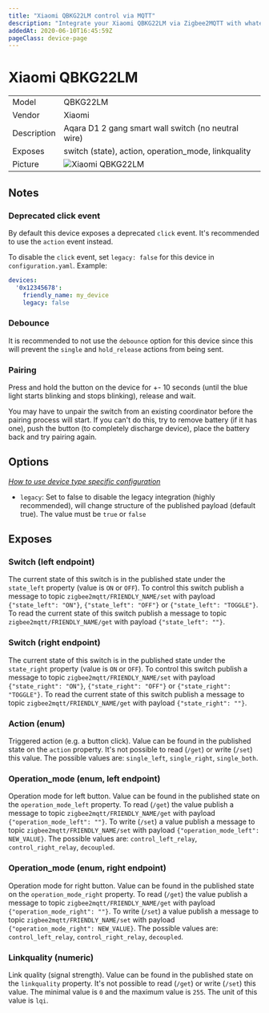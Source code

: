 ```yaml
---
title: "Xiaomi QBKG22LM control via MQTT"
description: "Integrate your Xiaomi QBKG22LM via Zigbee2MQTT with whatever smart home infrastructure you are using without the vendors bridge or gateway."
addedAt: 2020-06-10T16:45:59Z
pageClass: device-page
---
```


<!-- !!!! -->
<!-- ATTENTION: This file is auto-generated through docgen! -->
<!-- You can only edit the "Notes"-Section between the two comment lines "Notes BEGIN" and "Notes END". -->
<!-- Do not use h1 or h2 heading within "## Notes"-Section. -->
<!-- !!!! -->

# Xiaomi QBKG22LM

|     |     |
|-----|-----|
| Model | QBKG22LM  |
| Vendor  | Xiaomi  |
| Description | Aqara D1 2 gang smart wall switch (no neutral wire) |
| Exposes | switch (state), action, operation_mode, linkquality |
| Picture | ![Xiaomi QBKG22LM](https://www.zigbee2mqtt.io/images/devices/QBKG22LM.jpg) |


<!-- Notes BEGIN: You can edit here. Add "## Notes" headline if not already present. -->
## Notes


### Deprecated click event
By default this device exposes a deprecated `click` event. It's recommended to use the `action` event instead.

To disable the `click` event, set `legacy: false` for this device in `configuration.yaml`. Example:

```yaml
devices:
  '0x12345678':
    friendly_name: my_device
    legacy: false
```

### Debounce
It is recommended to not use the `debounce` option for this device since this will prevent the `single` and `hold_release` actions from being sent.

### Pairing
Press and hold the button on the device for +- 10 seconds
(until the blue light starts blinking and stops blinking), release and wait.

You may have to unpair the switch from an existing coordinator before the pairing process will start.
If you can't do this, try to remove battery (if it has one), push the button (to completely discharge device), place the battery back and try pairing again.
<!-- Notes END: Do not edit below this line -->


## Options
*[How to use device type specific configuration](../guide/configuration/devices-groups.md#specific-device-options)*

* `legacy`: Set to false to disable the legacy integration (highly recommended), will change structure of the published payload (default true). The value must be `true` or `false`


## Exposes

### Switch (left endpoint)
The current state of this switch is in the published state under the `state_left` property (value is `ON` or `OFF`).
To control this switch publish a message to topic `zigbee2mqtt/FRIENDLY_NAME/set` with payload `{"state_left": "ON"}`, `{"state_left": "OFF"}` or `{"state_left": "TOGGLE"}`.
To read the current state of this switch publish a message to topic `zigbee2mqtt/FRIENDLY_NAME/get` with payload `{"state_left": ""}`.

### Switch (right endpoint)
The current state of this switch is in the published state under the `state_right` property (value is `ON` or `OFF`).
To control this switch publish a message to topic `zigbee2mqtt/FRIENDLY_NAME/set` with payload `{"state_right": "ON"}`, `{"state_right": "OFF"}` or `{"state_right": "TOGGLE"}`.
To read the current state of this switch publish a message to topic `zigbee2mqtt/FRIENDLY_NAME/get` with payload `{"state_right": ""}`.

### Action (enum)
Triggered action (e.g. a button click).
Value can be found in the published state on the `action` property.
It's not possible to read (`/get`) or write (`/set`) this value.
The possible values are: `single_left`, `single_right`, `single_both`.

### Operation_mode (enum, left endpoint)
Operation mode for left button.
Value can be found in the published state on the `operation_mode_left` property.
To read (`/get`) the value publish a message to topic `zigbee2mqtt/FRIENDLY_NAME/get` with payload `{"operation_mode_left": ""}`.
To write (`/set`) a value publish a message to topic `zigbee2mqtt/FRIENDLY_NAME/set` with payload `{"operation_mode_left": NEW_VALUE}`.
The possible values are: `control_left_relay`, `control_right_relay`, `decoupled`.

### Operation_mode (enum, right endpoint)
Operation mode for right button.
Value can be found in the published state on the `operation_mode_right` property.
To read (`/get`) the value publish a message to topic `zigbee2mqtt/FRIENDLY_NAME/get` with payload `{"operation_mode_right": ""}`.
To write (`/set`) a value publish a message to topic `zigbee2mqtt/FRIENDLY_NAME/set` with payload `{"operation_mode_right": NEW_VALUE}`.
The possible values are: `control_left_relay`, `control_right_relay`, `decoupled`.

### Linkquality (numeric)
Link quality (signal strength).
Value can be found in the published state on the `linkquality` property.
It's not possible to read (`/get`) or write (`/set`) this value.
The minimal value is `0` and the maximum value is `255`.
The unit of this value is `lqi`.

